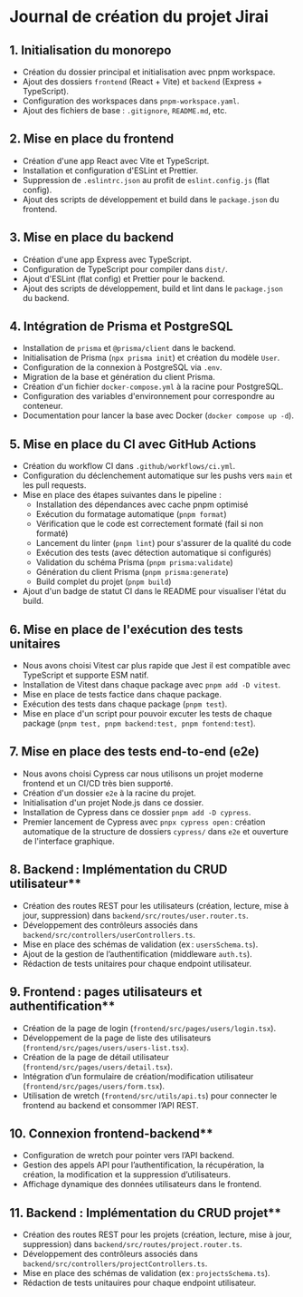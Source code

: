 # Journal de création du projet Jirai

## 1. Initialisation du monorepo

- Création du dossier principal et initialisation avec pnpm workspace.
- Ajout des dossiers `frontend` (React + Vite) et `backend` (Express + TypeScript).
- Configuration des workspaces dans `pnpm-workspace.yaml`.
- Ajout des fichiers de base : `.gitignore`, `README.md`, etc.

## 2. Mise en place du frontend

- Création d'une app React avec Vite et TypeScript.
- Installation et configuration d'ESLint et Prettier.
- Suppression de `.eslintrc.json` au profit de `eslint.config.js` (flat config).
- Ajout des scripts de développement et build dans le `package.json` du frontend.

## 3. Mise en place du backend

- Création d'une app Express avec TypeScript.
- Configuration de TypeScript pour compiler dans `dist/`.
- Ajout d'ESLint (flat config) et Prettier pour le backend.
- Ajout des scripts de développement, build et lint dans le `package.json` du backend.

## 4. Intégration de Prisma et PostgreSQL

- Installation de `prisma` et `@prisma/client` dans le backend.
- Initialisation de Prisma (`npx prisma init`) et création du modèle `User`.
- Configuration de la connexion à PostgreSQL via `.env`.
- Migration de la base et génération du client Prisma.
- Création d'un fichier `docker-compose.yml` à la racine pour PostgreSQL.
- Configuration des variables d'environnement pour correspondre au conteneur.
- Documentation pour lancer la base avec Docker (`docker compose up -d`).

## 5. Mise en place du CI avec GitHub Actions

- Création du workflow CI dans `.github/workflows/ci.yml`.
- Configuration du déclenchement automatique sur les pushs vers `main` et les pull requests.
- Mise en place des étapes suivantes dans le pipeline :
  - Installation des dépendances avec cache pnpm optimisé
  - Exécution du formatage automatique (`pnpm format`)
  - Vérification que le code est correctement formaté (fail si non formaté)
  - Lancement du linter (`pnpm lint`) pour s'assurer de la qualité du code
  - Exécution des tests (avec détection automatique si configurés)
  - Validation du schéma Prisma (`pnpm prisma:validate`)
  - Génération du client Prisma (`pnpm prisma:generate`)
  - Build complet du projet (`pnpm build`)
- Ajout d'un badge de statut CI dans le README pour visualiser l'état du build.

## 6. Mise en place de l'exécution des tests unitaires

- Nous avons choisi Vitest car plus rapide que Jest il est compatible avec TypeScript et supporte ESM natif.
- Installation de Vitest dans chaque package avec `pnpm add -D vitest`.
- Mise en place de tests factice dans chaque package.
- Exécution des tests dans chaque package (`pnpm test`).
- Mise en place d'un script pour pouvoir excuter les tests de chaque package (`pnpm test, pnpm backend:test, pnpm fontend:test`).

## 7. Mise en place des tests end-to-end (e2e)

- Nous avons choisi Cypress car nous utilisons un projet moderne frontend et un CI/CD très bien supporté.
- Création d'un dossier `e2e` à la racine du projet.
- Initialisation d'un projet Node.js dans ce dossier.
- Installation de Cypress dans ce dossier `pnpm add -D cypress`.
- Premier lancement de Cypress avec `pnpx cypress open` : création automatique de la structure de dossiers `cypress/` dans `e2e` et ouverture de l'interface graphique.

## 8. Backend : Implémentation du CRUD utilisateur\*\*

- Création des routes REST pour les utilisateurs (création, lecture, mise à jour, suppression) dans `backend/src/routes/user.router.ts`.
- Développement des contrôleurs associés dans `backend/src/controllers/userControllers.ts`.
- Mise en place des schémas de validation (ex : `usersSchema.ts`).
- Ajout de la gestion de l’authentification (middleware `auth.ts`).
- Rédaction de tests unitaires pour chaque endpoint utilisateur.

## 9. Frontend : pages utilisateurs et authentification\*\*

- Création de la page de login (`frontend/src/pages/users/login.tsx`).
- Développement de la page de liste des utilisateurs (`frontend/src/pages/users/users-list.tsx`).
- Création de la page de détail utilisateur (`frontend/src/pages/users/detail.tsx`).
- Intégration d’un formulaire de création/modification utilisateur (`frontend/src/pages/users/form.tsx`).
- Utilisation de wretch (`frontend/src/utils/api.ts`) pour connecter le frontend au backend et consommer l’API REST.

## 10. Connexion frontend-backend\*\*

- Configuration de wretch pour pointer vers l’API backend.
- Gestion des appels API pour l’authentification, la récupération, la création, la modification et la suppression d’utilisateurs.
- Affichage dynamique des données utilisateurs dans le frontend.

## 11. Backend : Implémentation du CRUD projet\*\*

- Création des routes REST pour les projets (création, lecture, mise à jour, suppression) dans `backend/src/routes/project.router.ts`.
- Développement des contrôleurs associés dans `backend/src/controllers/projectControllers.ts`.
- Mise en place des schémas de validation (ex : `projectsSchema.ts`).
- Rédaction de tests unitauires pour chaque endpoint utilisateur.
